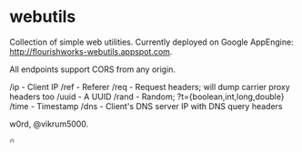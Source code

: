 webutils
========

Collection of simple web utilities. Currently deployed on Google AppEngine: <a href="http://flourishworks-webutils.appspot.com">http://flourishworks-webutils.appspot.com</a>.

All endpoints support CORS from any origin.

/ip - Client IP
/ref - Referer
/req - Request headers; will dump carrier proxy headers too
/uuid - A UUID
/rand - Random; ?t={boolean,int,long,double}
/time - Timestamp
/dns - Client's DNS server IP with DNS query headers


   w0rd, @vikrum5000.


    🔥
